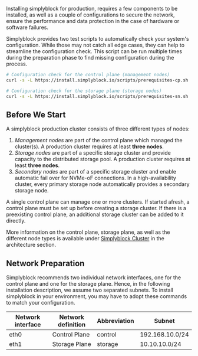 Installing simplyblock for production, requires a few components to be installed, as well as a couple of configurations
to secure the network, ensure the performance and data protection in the case of hardware or software failures.

Simplyblock provides two test scripts to automatically check your system's configuration. While those may not catch all
edge cases, they can help to streamline the configuration check. This script can be run multiple times during the
preparation phase to find missing configuration during the process.

```bash title="Automatically check your configuration"
# Configuration check for the control plane (management nodes)
curl -s -L https://install.simplyblock.io/scripts/prerequisites-cp.sh | bash

# Configuration check for the storage plane (storage nodes)
curl -s -L https://install.simplyblock.io/scripts/prerequisites-sn.sh | bash
```

## Before We Start

A simplyblock production cluster consists of three different types of nodes:

1. _Management nodes_ are part of the control plane which managed the cluster(s). A production cluster requires at least **three nodes**.
2. _Storage nodes_ are part of a specific storage cluster and provide capacity to the distributed storage pool. A production cluster requires at least **three nodes**.
3. _Secondary nodes_ are part of a specific storage cluster and enable automatic fail over for NVMe-oF connections. In a high-availability cluster, every primary storage node automatically provides a secondary storage node. 

A single control plane can manage one or more clusters. If started afresh, a control plane must be set up before
creating a storage cluster. If there is a preexisting control plane, an additional storage cluster can be added
to it directly.

More information on the control plane, storage plane, as well as the different node types is available under
[Simplyblock Cluster](../../architecture/concepts/simplyblock-cluster.md) in the architecture section.

## Network Preparation

Simplyblock recommends two individual network interfaces, one for the control plane and one for the storage plane.
Hence, in the following installation description, we assume two separated subnets. To install simplyblock in your
environment, you may have to adopt these commands to match your configuration.

| Network interface | Network definition | Abbreviation | Subnet          |
|-------------------|--------------------|--------------|-----------------|
| eth0              | Control Plane      | control      | 192.168.10.0/24 |
| eth1              | Storage Plane      | storage      | 10.10.10.0/24   |
